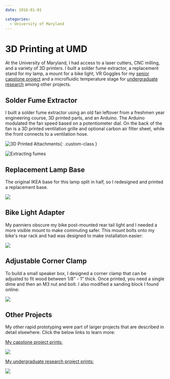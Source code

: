 ```yaml
---
date: 2016-01-01

categories:
  - University of Maryland
---
```


# 3D Printing at UMD

At the University of Maryland, I had access to a laser cutters, CNC milling, and a variety of 3D printers. I built a solder fume extractor, a replacement stand for my lamp, a mount for a bike light, VR Goggles for my [senior capstone project](./2016-Capstone.md) and a microfluidic temperature stage for [undergraduate research](./2016-Microfluidics.md) among other projects.

<!-- more -->

## Solder Fume Extractor

I built a solder fume extractor using an old fan leftover from a freshmen year engineering course, 3D printed parts, and an Arduino. The Arduino modulated the fan speed based on a potentiometer dial. On the back of the fan is a 3D printed ventilation grille and optional carbon air filter sheet, while the front connects to a ventilation hose.

<!-- TODO: Should I use attributes for styles? -->

![3D Printed Attachments](../imgs/3DPrints/Fan-Mount.jpeg){: .custom-class }

![Extracting fumes](../imgs/3DPrints/Fan-New-Setup.JPG)

## Replacement Lamp Base

The original IKEA base for this lamp split in half, so I redesigned and printed a replacement base.

![](../imgs/3DPrints/comparison.jpg)

## Bike Light Adapter

My panniers obscure my bike post-mounted rear tail light and I needed a more visible mount to make commuting safer. This mount bolts onto my bike's rear rack and had was designed to make installation easier:

![](../imgs/3DPrints/bikelight_close.JPG)

## Adjustable Corner Clamp

To build a small speaker box, I designed a corner clamp that can be adjusted to fit wood between 1/8" - 1" thick. Once printed, you need a single dime and then an M3 nut and bolt. I also modified a sanding block I found online:

![](../imgs/3DPrints/speaker_box_and_sander.jpg)

## Other Projects

My other rapid prototyping were part of larger projects that are described in detail elsewhere. Click the below links to learn more:

[My capstone project prints:](./2016-Capstone.md)

![](../imgs/Capstone/3_projector.jpg)

[My undergraduate research project prints:](./2016-Microfluidics.md)

![](../imgs/Microfluidics/TurtleBot_Setup.jpg)

<!-- TODO: Reference Links -->

<!-- [TBD?]: link? -->
